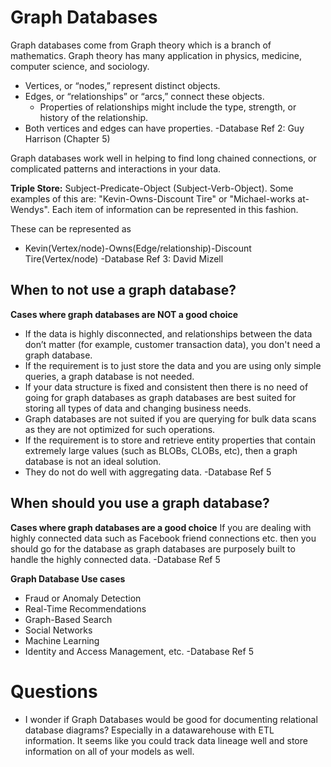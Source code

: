 # Graph Databases
Graph databases come from Graph theory which is a branch of mathematics. Graph
theory has many application in physics, medicine, computer science, and
sociology.

* Vertices, or “nodes,” represent distinct objects.
* Edges, or “relationships” or “arcs,” connect these objects.
    * Properties of relationships might include the type, strength, or history
      of the relationship.
* Both vertices and edges can have properties.
-Database Ref 2: Guy Harrison (Chapter 5)

Graph databases work well in helping to find long chained connections, or
complicated patterns and interactions in your data.

**Triple Store:** Subject-Predicate-Object (Subject-Verb-Object). Some
 examples of this are: "Kevin-Owns-Discount Tire" or "Michael-works at-Wendys".
 Each item of information can be represented in this fashion.

 These can be represented as
 * Kevin(Vertex/node)-Owns(Edge/relationship)-Discount Tire(Vertex/node)
 -Database Ref 3: David Mizell

 ## When to not use a graph database?
**Cases where graph databases are NOT a good choice**
* If the data is highly disconnected, and relationships between the data don’t 
  matter (for example, customer transaction data), you don't need a graph 
  database.
* If the requirement is to just store the data and you are using only simple 
  queries, a graph database is not needed.
* If your data structure is fixed and consistent then there is no need of going 
  for graph databases as graph databases are best suited for storing all types 
  of data and changing business needs.
* Graph databases are not suited if you are querying for bulk data scans as they
  are not optimized for such operations.
* If the requirement is to store and retrieve entity properties that contain 
  extremely large values (such as BLOBs, CLOBs, etc), then a graph database is 
  not an ideal solution.
* They do not do well with aggregating data.
-Database Ref 5

 ## When should you use a graph database?
**Cases where graph databases are a good choice**
If you are dealing with highly connected data such as Facebook friend 
connections etc. then you should go for the database as graph databases are 
purposely built to handle the highly connected data.
-Database Ref 5

**Graph Database Use cases**
* Fraud or Anomaly Detection
* Real-Time Recommendations
* Graph-Based Search
* Social Networks
* Machine Learning
* Identity and Access Management, etc.
-Database Ref 5

# Questions
+ I wonder if Graph Databases would be good for documenting relational database
  diagrams? Especially in a datawarehouse with ETL information. It seems like
  you could track data lineage well and store information on all of your models
  as well.